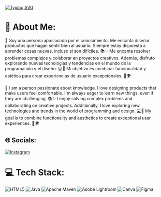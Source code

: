 [![Typing SVG](https://readme-typing-svg.herokuapp.com?color=FF3670&size=35&center=true&vCenter=true&width=1000&lines=Welcome+to+my+GitHub+profile!;My+name+is+karol+Acuña;I'm+computer+Engineering+Student)](https://git.io/typing-svg)
# 💫 About Me:
🌟 Soy una persona apasionada por el conocimiento. Me encanta diseñar productos que hagan sentir bien al usuario. Siempre estoy dispuesta a aprender cosas nuevas, incluso si son difíciles. 📚✨ Me encanta resolver problemas complejos y colaborar en proyectos creativos. Además, disfruto explorando nuevas tecnologías y tendencias en el mundo de la programación y el diseño. 💻🎨 Mi objetivo es combinar funcionalidad y estética para crear experiencias de usuario excepcionales. 🚀🌍<br><br>🌟 I am a person passionate about knowledge. I love designing products that make users feel comfortable. I'm always eager to learn new things, even if they are challenging. 📚✨ I enjoy solving complex problems and collaborating on creative projects. Additionally, I love exploring new technologies and trends in the world of programming and design. 💻🎨 My goal is to combine functionality and aesthetics to create exceptional user experiences. 🚀🌍<br>


## 🌐 Socials:
[![Instagram](https://img.shields.io/badge/Instagram-%23E4405F.svg?logo=Instagram&logoColor=white)](https://instagram.com/https://www.instagram.com/karol_mariana_a/) 

# 💻 Tech Stack:
![HTML5](https://img.shields.io/badge/html5-%23E34F26.svg?style=for-the-badge&logo=html5&logoColor=white) ![Java](https://img.shields.io/badge/java-%23ED8B00.svg?style=for-the-badge&logo=openjdk&logoColor=white) ![Apache Maven](https://img.shields.io/badge/Apache%20Maven-C71A36?style=for-the-badge&logo=Apache%20Maven&logoColor=white) ![Adobe Lightroom](https://img.shields.io/badge/Adobe%20Lightroom-31A8FF.svg?style=for-the-badge&logo=Adobe%20Lightroom&logoColor=white) ![Canva](https://img.shields.io/badge/Canva-%2300C4CC.svg?style=for-the-badge&logo=Canva&logoColor=white) ![Figma](https://img.shields.io/badge/figma-%23F24E1E.svg?style=for-the-badge&logo=figma&logoColor=white)
